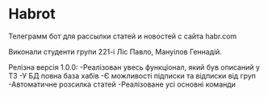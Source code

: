# Habrot
Телеграмм бот для рассылки статей и новостей с сайта habr.com

Виконали студенти групи 221-і Ліс Павло, Мануілов Геннадій.

Релізна версія 1.0.0:
-Реалізован увесь функціонал, який був описаний у ТЗ
-У БД повна база хабів
-Є можливості підписки та відписки від груп
-Автоматичне розсилка статей
-Реалізоване усі основні команди
